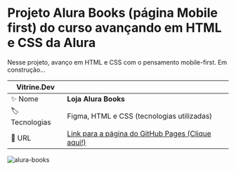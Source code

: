 # Projeto Alura Books (página Mobile first) do curso avançando em HTML e CSS da Alura
<p>Nesse projeto, avanço em HTML e CSS com o pensamento mobile-first. Em construção...<p>


| Vitrine.Dev |     |
| ------------| --- |
| :sparkles: Nome        | **Loja Alura Books**
| :label: Tecnologias | Figma, HTML e CSS (tecnologias utilizadas)
| :rocket: URL         | [Link para a página do GitHub Pages (Clique aqui!)](https://sadybeca.github.io/curso-alura-books/)

<!-- Inserir imagem com a #vitrinedev ao final do link -->
![alura-books](https://github.com/SadyBeca/curso-alura-books/assets/134239560/be0186d2-a688-4b3b-b5f9-06bc5fc7651d#vitrinedev)


